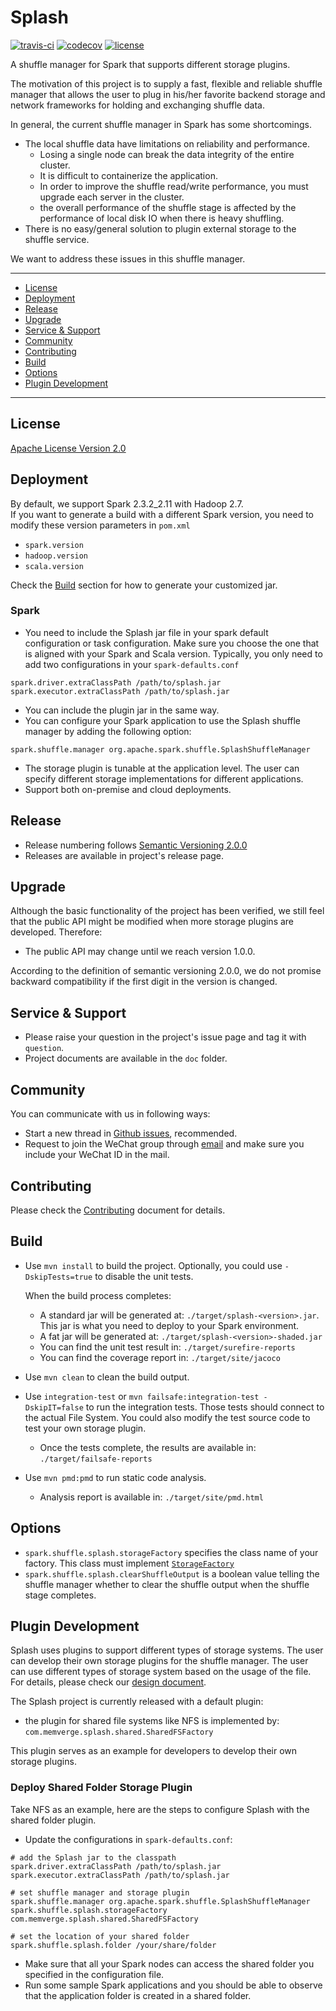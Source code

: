 # Splash

[![travis-ci](https://img.shields.io/travis/MemVerge/splash/master.svg)](https://travis-ci.org/MemVerge/splash)
[![codecov](https://img.shields.io/codecov/c/gh/MemVerge/splash/master.svg)](https://codecov.io/gh/MemVerge/splash)
[![license](https://img.shields.io/github/license/MemVerge/splash.svg)](LICENSE)

A shuffle manager for Spark that supports different storage plugins.

The motivation of this project is to supply a fast, flexible and reliable 
shuffle manager that allows the user to plug in his/her favorite backend storage 
and network frameworks for holding and exchanging shuffle data. 

In general, the current shuffle manager in Spark has some shortcomings.

* The local shuffle data have limitations on reliability and performance. 
  * Losing a single node can break the data integrity of the entire cluster.
  * It is difficult to containerize the application.
  * In order to improve the shuffle read/write performance, you must upgrade 
    each server in the cluster.
  * the overall performance of the shuffle stage is affected by the performance 
    of local disk IO when there is heavy shuffling.
* There is no easy/general solution to plugin external storage to the shuffle 
  service.
  

We want to address these issues in this shuffle manager.

---

* [License](#license)
* [Deployment](#deployment)
* [Release](#release)
* [Upgrade](#upgrade)
* [Service & Support](#service--support)
* [Community](#community)
* [Contributing](#contributing)
* [Build](#build)
* [Options](#options)
* [Plugin Development](#plugin-development)

---

## License
[Apache License Version 2.0](LICENSE)

## Deployment
By default, we support Spark 2.3.2_2.11 with Hadoop 2.7.  
If you want to generate a build with a different Spark version, you need to modify 
these version parameters in `pom.xml` 
* `spark.version`
* `hadoop.version`
* `scala.version`

Check the [Build](#build) section for how to generate your customized jar.

### Spark
* You need to include the Splash jar file in your spark default configuration 
  or task configuration.  Make sure you choose the one that is aligned with your 
  Spark and Scala version.  Typically, you only need to add two configurations 
  in your `spark-defaults.conf`
  
```
spark.driver.extraClassPath /path/to/splash.jar
spark.executor.extraClassPath /path/to/splash.jar
```

* You can include the plugin jar in the same way.
* You can configure your Spark application to use the Splash shuffle manager 
  by adding the following option:

```
spark.shuffle.manager org.apache.spark.shuffle.SplashShuffleManager
```

* The storage plugin is tunable at the application level.  The user can specify 
  different storage implementations for different applications.
* Support both on-premise and cloud deployments.

## Release
* Release numbering follows [Semantic Versioning 2.0.0](https://semver.org/#semantic-versioning-200)
* Releases are available in project's release page.

## Upgrade
Although the basic functionality of the project has been verified, we still feel 
that the public API might be modified when more storage plugins are developed. 
Therefore:
* The public API may change until we reach version 1.0.0.

According to the definition of semantic versioning 2.0.0, we do not promise 
backward compatibility if the first digit in the version is changed.

## Service & Support
* Please raise your question in the project's issue page and tag it with 
  `question`.
* Project documents are available in the `doc` folder.

## Community
You can communicate with us in following ways:
* Start a new thread in [Github issues](https://github.com/MemVerge/splash/issues), 
  recommended.
* Request to join the WeChat group through [email](mailto://cedric.zhuang@memverge.com) 
  and make sure you include your WeChat ID in the mail.

## Contributing
Please check the [Contributing](CONTRIBUTING.md) document for details.

## Build

* Use `mvn install` to build the project.  Optionally, you could use 
  `-DskipTests=true` to disable the unit tests.

  When the build process completes:
  * A standard jar will be generated at: `./target/splash-<version>.jar`.  This
    jar is what you need to deploy to your Spark environment.
  * A fat jar will be generated at: `./target/splash-<version>-shaded.jar`
  * You can find the unit test result in: `./target/surefire-reports`
  * You can find the coverage report in: `./target/site/jacoco` 

* Use `mvn clean` to clean the build output.

* Use `integration-test` or `mvn failsafe:integration-test -DskipIT=false`
  to run the integration tests.  Those tests should connect to the actual File 
  System.  You could also modify the test source code to test your own storage 
  plugin.
  * Once the tests complete, the results are available in: 
    `./target/failsafe-reports`

* Use `mvn pmd:pmd` to run static code analysis.

  * Analysis report is available in: `./target/site/pmd.html`

## Options
* `spark.shuffle.splash.storageFactory` specifies the class name of your 
  factory.  This class must implement 
  [`StorageFactory`](src/main/java/com/memverge/splash/StorageFactory.java)
* `spark.shuffle.splash.clearShuffleOutput` is a boolean value telling the 
  shuffle manager whether to clear the shuffle output when the shuffle stage 
  completes.
  
## Plugin Development
Splash uses plugins to support different types of storage systems.  The user can 
develop their own storage plugins for the shuffle manager.  The user can use 
different types of storage system based on the usage of the file.  For details, 
please check our [design document](doc/Design.md).

The Splash project is currently released with a default plugin:
* the plugin for shared file systems like NFS is implemented by:
  `com.memverge.splash.shared.SharedFSFactory`

This plugin serves as an example for developers to develop their own 
storage plugins.

### Deploy Shared Folder Storage Plugin
Take NFS as an example, here are the steps to configure Splash with the shared folder plugin.
* Update the configurations in `spark-defaults.conf`:

```
# add the Splash jar to the classpath
spark.driver.extraClassPath /path/to/splash.jar
spark.executor.extraClassPath /path/to/splash.jar

# set shuffle manager and storage plugin
spark.shuffle.manager org.apache.spark.shuffle.SplashShuffleManager
spark.shuffle.splash.storageFactory com.memverge.splash.shared.SharedFSFactory

# set the location of your shared folder
spark.shuffle.splash.folder /your/share/folder
```
* Make sure that all your Spark nodes can access the shared folder you specified in the configuration file.
* Run some sample Spark applications and you should be able to observe that the application folder is created in a shared folder.
